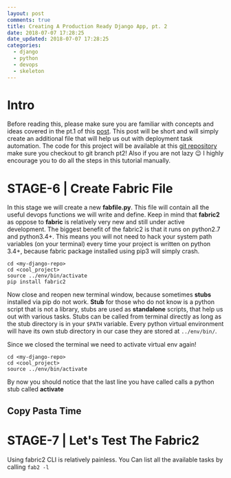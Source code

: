 ```yaml
---
layout: post
comments: true
title: Creating A Production Ready Django App, pt. 2
date: 2018-07-07 17:28:25
date_updated: 2018-07-07 17:28:25
categories:
  - django
  - python
  - devops
  - skeleton
---
```



# Intro

Before reading this, please make sure you are familiar with concepts and ideas
covered in the pt.1 of this [post][1].  This post will be short and will simply
create an additional file that will help us out with deployment task automation.
The code for this project will be available at this [git repository][2] make sure you
checkout to git branch pt2! Also if you are not lazy 😉 I highly encourage you to
do all the steps in this tutorial manually.


# STAGE-6 | Create Fabric File

In this stage we will create a new **fabfile.py**. This file will contain all
the useful devops functions we will write and define.  Keep in mind that
**fabric2** as oppose to **fabric** is relatively very new and still under
active development.  The biggest benefit of the fabric2 is that it runs on
python2.7 and python3.4+.  This means you will not need to hack your system path
variables (on your terminal) every time your project is written on python 3.4+,
because fabric package installed using pip3 will simply crash.


    cd <my-django-repo>
    cd <cool_project>
    source ../env/bin/activate
    pip install fabric2

Now close and reopen new terminal window, because sometimes **stubs** installed via
pip do not work.  **Stub** for those who do not know is a python script that is
not a library, stubs are used as **standalone** scripts, that help us out with
various tasks.  Stubs can be called from terminal directly as long as the stub
directory is in your `$PATH` variable.  Every python virtual environment will
have its own stub directory in our case they are stored at `../env/bin/`.


Since we closed the terminal we need to activate virtual env again!

    cd <my-django-repo>
    cd <cool_project>
    source ../env/bin/activate

By now you should notice that the last line you have called calls a python stub
called **activate**



## Copy Pasta Time






# STAGE-7 | Let's Test The Fabric2

Using fabric2 CLI is relatively painless.  You Can list all the available tasks
by calling `fab2 -l`




[1]: https://megamorphf.github.io/django/python/devops/skeleton/2018/06/27/creating-a-production-ready-django-app-pt1.html
[2]: https://github.com/megamorphf/blog-django-skeleton
